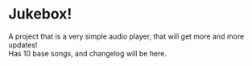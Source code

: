 # Jukebox!
A project that is a very simple audio player, that will get more and more updates!
<br>
Has 10 base songs, and changelog will be here.
